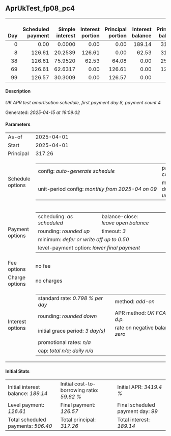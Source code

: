<h2>AprUkTest_fp08_pc4</h2><table><thead style="vertical-align: bottom;"><th style="text-align: right;">Day</th><th style="text-align: right;">Scheduled payment</th><th style="text-align: right;">Simple interest</th><th style="text-align: right;">Interest portion</th><th style="text-align: right;">Principal portion</th><th style="text-align: right;">Interest balance</th><th style="text-align: right;">Principal balance</th><th style="text-align: right;">Total simple interest</th><th style="text-align: right;">Total interest</th><th style="text-align: right;">Total principal</th></thead><tr style="text-align: right;"><td class="ci00">0</td><td class="ci01" style="white-space: nowrap;">0.00</td><td class="ci02">0.0000</td><td class="ci03">0.00</td><td class="ci04">0.00</td><td class="ci05">189.14</td><td class="ci06">317.26</td><td class="ci07">0.0000</td><td class="ci08">0.00</td><td class="ci09">0.00</td></tr><tr style="text-align: right;"><td class="ci00">8</td><td class="ci01" style="white-space: nowrap;">126.61</td><td class="ci02">20.2539</td><td class="ci03">126.61</td><td class="ci04">0.00</td><td class="ci05">62.53</td><td class="ci06">317.26</td><td class="ci07">20.2539</td><td class="ci08">126.61</td><td class="ci09">0.00</td></tr><tr style="text-align: right;"><td class="ci00">38</td><td class="ci01" style="white-space: nowrap;">126.61</td><td class="ci02">75.9520</td><td class="ci03">62.53</td><td class="ci04">64.08</td><td class="ci05">0.00</td><td class="ci06">253.18</td><td class="ci07">96.2059</td><td class="ci08">189.14</td><td class="ci09">64.08</td></tr><tr style="text-align: right;"><td class="ci00">69</td><td class="ci01" style="white-space: nowrap;">126.61</td><td class="ci02">62.6317</td><td class="ci03">0.00</td><td class="ci04">126.61</td><td class="ci05">0.00</td><td class="ci06">126.57</td><td class="ci07">158.8376</td><td class="ci08">189.14</td><td class="ci09">190.69</td></tr><tr style="text-align: right;"><td class="ci00">99</td><td class="ci01" style="white-space: nowrap;">126.57</td><td class="ci02">30.3009</td><td class="ci03">0.00</td><td class="ci04">126.57</td><td class="ci05">0.00</td><td class="ci06">0.00</td><td class="ci07">189.1384</td><td class="ci08">189.14</td><td class="ci09">317.26</td></tr></table><p><h4>Description</h4><i>UK APR test amortisation schedule, first payment day 8, payment count 4</i></p><p>Generated: <i>2025-04-15 at 16:09:02</i></p><h4>Parameters</h4><table><tr><td>As-of</td><td>2025-04-01</td></tr><tr><td>Start</td><td>2025-04-01</td></tr><tr><td>Principal</td><td>317.26</td></tr><tr><td>Schedule options</td><td><table><tr><td>config: <i>auto-generate schedule</i></td><td>payment count: <i>4</i></td></tr><tr><td style="white-space: nowrap;">unit-period config: <i>monthly from 2025-04 on 09</i></td><td>max duration: <i>unlimited</i></td></tr></table></td></tr><tr><td>Payment options</td><td><table><tr><td>scheduling: <i>as scheduled</i></td><td>balance-close: <i>leave&nbsp;open&nbsp;balance</i></td></tr><tr><td>rounding: <i>rounded up</i></td><td>timeout: <i>3</i></td></tr><tr><td colspan='2'>minimum: <i>defer&nbsp;or&nbsp;write&nbsp;off&nbsp;up&nbsp;to&nbsp;0.50</i></td></tr><tr><td colspan='2'>level-payment option: <i>lower&nbsp;final&nbsp;payment</i></td></tr></table></td></tr><tr><td>Fee options</td><td>no fee</td></tr><tr><td>Charge options</td><td>no charges</td></tr><tr><td>Interest options</td><td><table><tr><td>standard rate: <i>0.798 % per day</i></td><td>method: <i>add-on</i></td></tr><tr><td>rounding: <i>rounded down</i></td><td>APR method: <i>UK FCA to 1 d.p.</i></td></tr><tr><td>initial grace period: <i>3 day(s)</i></td><td>rate on negative balance: <i>zero</i></td></tr><tr><td colspan="2">promotional rates: <i><i>n/a</i></i></td></tr><tr><td colspan="2">cap: <i>total <i>n/a</i>; daily <i>n/a</i></td></tr></table></td></tr></table><h4>Initial Stats</h4><table><tr><td>Initial interest balance: <i>189.14</i></td><td>Initial cost-to-borrowing ratio: <i>59.62 %</i></td><td>Initial APR: <i>3419.4 %</i></td></tr><tr><td>Level payment: <i>126.61</i></td><td>Final payment: <i>126.57</i></td><td>Final scheduled payment day: <i>99</i></td></tr><tr><td>Total scheduled payments: <i>506.40</i></td><td>Total principal: <i>317.26</i></td><td>Total interest: <i>189.14</i></td></tr></table>